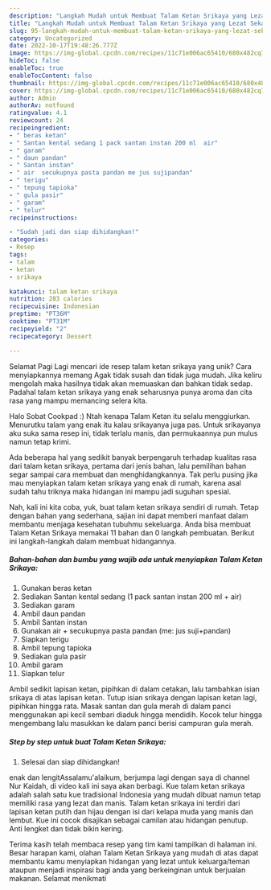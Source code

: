 ```yaml
---
description: "Langkah Mudah untuk Membuat Talam Ketan Srikaya yang Lezat Sekali, Lezat"
title: "Langkah Mudah untuk Membuat Talam Ketan Srikaya yang Lezat Sekali, Lezat"
slug: 95-langkah-mudah-untuk-membuat-talam-ketan-srikaya-yang-lezat-sekali-lezat
category: Uncategorized
date: 2022-10-17T19:48:26.777Z
image: https://img-global.cpcdn.com/recipes/11c71e006ac65410/680x482cq70/talam-ketan-srikaya-foto-resep-utama.jpg
hideToc: false
enableToc: true
enableTocContent: false
thumbnail: https://img-global.cpcdn.com/recipes/11c71e006ac65410/680x482cq70/talam-ketan-srikaya-foto-resep-utama.jpg
cover: https://img-global.cpcdn.com/recipes/11c71e006ac65410/680x482cq70/talam-ketan-srikaya-foto-resep-utama.jpg
author: Admin
authorAv: notfound
ratingvalue: 4.1
reviewcount: 24
recipeingredient:
- " beras ketan"
- " Santan kental sedang 1 pack santan instan 200 ml  air"
- " garam"
- " daun pandan"
- " Santan instan"
- " air  secukupnya pasta pandan me jus sujipandan"
- " terigu"
- " tepung tapioka"
- " gula pasir"
- " garam"
- " telur"
recipeinstructions:

- "Sudah jadi dan siap dihidangkan!"
categories:
- Resep
tags:
- talam
- ketan
- srikaya

katakunci: talam ketan srikaya 
nutrition: 283 calories
recipecuisine: Indonesian
preptime: "PT36M"
cooktime: "PT31M"
recipeyield: "2"
recipecategory: Dessert

---
```



Selamat Pagi Lagi mencari ide resep talam ketan srikaya yang unik? Cara menyiapkannya memang Agak tidak susah dan tidak juga mudah. Jika keliru mengolah maka hasilnya tidak akan memuaskan dan bahkan tidak sedap. Padahal talam ketan srikaya yang enak seharusnya punya aroma dan cita rasa yang mampu memancing selera kita.


Halo Sobat Cookpad :) Ntah kenapa Talam Ketan itu selalu menggiurkan. Menurutku talam yang enak itu kalau srikayanya juga pas. Untuk srikayanya aku suka sama resep ini, tidak terlalu manis, dan permukaannya pun mulus namun tetap krimi.

Ada beberapa hal yang sedikit banyak berpengaruh terhadap kualitas rasa dari talam ketan srikaya, pertama dari jenis bahan, lalu pemilihan bahan segar sampai cara membuat dan menghidangkannya. Tak perlu pusing jika mau menyiapkan talam ketan srikaya yang enak di rumah, karena asal sudah tahu triknya maka hidangan ini mampu jadi suguhan spesial.


Nah, kali ini kita coba, yuk, buat talam ketan srikaya sendiri di rumah. Tetap dengan bahan yang sederhana, sajian ini dapat memberi manfaat dalam membantu menjaga kesehatan tubuhmu sekeluarga. Anda bisa membuat Talam Ketan Srikaya memakai 11 bahan dan 0 langkah pembuatan. Berikut ini langkah-langkah dalam membuat hidangannya.

<!--inarticleads1-->

##### Bahan-bahan dan bumbu yang wajib ada untuk menyiapkan Talam Ketan Srikaya:

1. Gunakan  beras ketan
1. Sediakan  Santan kental sedang (1 pack santan instan 200 ml + air)
1. Sediakan  garam
1. Ambil  daun pandan
1. Ambil  Santan instan
1. Gunakan  air + secukupnya pasta pandan (me: jus suji+pandan)
1. Siapkan  terigu
1. Ambil  tepung tapioka
1. Sediakan  gula pasir
1. Ambil  garam
1. Siapkan  telur


Ambil sedikit lapisan ketan, pipihkan di dalam cetakan, lalu tambahkan isian srikaya di atas lapisan ketan. Tutup isian srikaya dengan lapisan ketan lagi, pipihkan hingga rata. Masak santan dan gula merah di dalam panci menggunakan api kecil sembari diaduk hingga mendidih. Kocok telur hingga mengembang lalu masukkan ke dalam panci berisi campuran gula merah. 

<!--inarticleads2-->

##### Step by step untuk buat Talam Ketan Srikaya:


1. Selesai dan siap dihidangkan!

enak dan lengitAssalamu&#39;alaikum, berjumpa lagi dengan saya di channel Nur Kaidah, di video kali ini saya akan berbagi. Kue talam ketan srikaya adalah salah satu kue tradisional Indonesia yang mudah dibuat namun tetap memiliki rasa yang lezat dan manis. Talam ketan srikaya ini terdiri dari lapisan ketan putih dan hijau dengan isi dari kelapa muda yang manis dan lembut. Kue ini cocok disajikan sebagai camilan atau hidangan penutup. Anti lengket dan tidak bikin kering. 

Terima kasih telah membaca resep yang tim kami tampilkan di halaman ini. Besar harapan kami, olahan Talam Ketan Srikaya yang mudah di atas dapat membantu kamu menyiapkan hidangan yang lezat untuk keluarga/teman ataupun menjadi inspirasi bagi anda yang berkeinginan untuk berjualan makanan. Selamat menikmati
